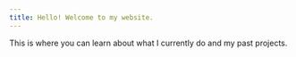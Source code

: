 ```yaml
---
title: Hello! Welcome to my website.
---
```

This is where you can learn about what I currently do and my past projects.
